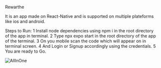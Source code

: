 Rewarthe 

It is an app made on React-Native and is supported on multiple plateforms like ios and android.

  Steps to Run:
  1  Install node dependencies using npm i in the root directory of the app in terminal.
  2  Type npx expo start in the root directory of the app of the terminal.
  3  On you mobile scan the code which will appear on in terminal screen.
  4  And Login or Signup accordingly using the credentials.
  5  You are ready to Go.

![AllInOne](https://github.com/jayp0234/rewarthe-app-reactnative/assets/77848783/db329f82-eef5-4957-ac72-24c5fbe5856d)
